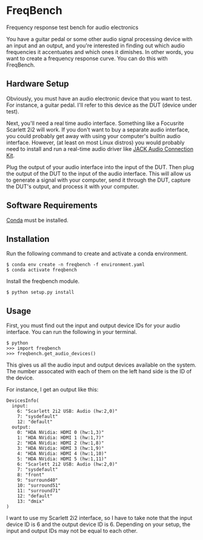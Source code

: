# FreqBench

Frequency response test bench for audio electronics

You have a guitar pedal or some other audio signal processing device with an
input and an output, and you're interested in finding out which audio
frequencies it accentuates and which ones it dimishes. In other words, you want
to create a frequency response curve. You can do this with FreqBench.

## Hardware Setup

Obviously, you must have an audio electronic device that you want to test.
For instance, a guitar pedal. I'll refer to this device as the DUT (device
under test).

Next, you'll need a real time audio interface. Something like a Focusrite
Scarlett 2i2 will work. If you don't want to buy a separate audio interface,
you could probably get away with using your computer's builtin audio interface.
However, (at least on most Linux distros) you would probably need to install
and run a real-time audio driver like [JACK Audio Connection
Kit](https://jackaudio.org/).

Plug the output of your audio interface into the input of the DUT. Then plug
the output of the DUT to the input of the audio interface. This will allow us
to generate a signal with your computer, send it through the DUT, capture the
DUT's output, and process it with your computer.

## Software Requirements

[Conda](https://docs.conda.io/projects/conda/en/latest/user-guide/install/index.html) must be installed.

## Installation

Run the following command to create and activate a conda environment.

```
$ conda env create -n freqbench -f environment.yaml
$ conda activate freqbench
```

Install the freqbench module.

```
$ python setup.py install
```

## Usage

First, you must find out the input and output device IDs for your audio
interface. You can run the following in your terminal.

```
$ python
>>> import freqbench
>>> freqbench.get_audio_devices()
```

This gives us all the audio input and output devices available on the system.
The number assocated with each of them on the left hand side is the ID of the
device.

For instance, I get an output like this:

```
DevicesInfo(
  input:
    6: "Scarlett 2i2 USB: Audio (hw:2,0)"
    7: "sysdefault"
    12: "default"
  output:
    0: "HDA NVidia: HDMI 0 (hw:1,3)"
    1: "HDA NVidia: HDMI 1 (hw:1,7)"
    2: "HDA NVidia: HDMI 2 (hw:1,8)"
    3: "HDA NVidia: HDMI 3 (hw:1,9)"
    4: "HDA NVidia: HDMI 4 (hw:1,10)"
    5: "HDA NVidia: HDMI 5 (hw:1,11)"
    6: "Scarlett 2i2 USB: Audio (hw:2,0)"
    7: "sysdefault"
    8: "front"
    9: "surround40"
    10: "surround51"
    11: "surround71"
    12: "default"
    13: "dmix"
)
```

I want to use my Scarlett 2i2 interface, so I have to take note that the input
device ID is 6 and the output device ID is 6. Depending on your setup, the input
and output IDs may not be equal to each other.
